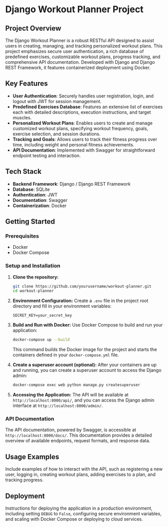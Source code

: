 # Django Workout Planner Project

## Project Overview

The Django Workout Planner is a robust RESTful API designed to assist users in creating, managing, and tracking personalized workout plans. This project emphasizes secure user authentication, a rich database of predefined exercises, customizable workout plans, progress tracking, and comprehensive API documentation. Developed with Django and Django REST Framework, it features containerized deployment using Docker.

## Key Features

- **User Authentication**: Securely handles user registration, login, and logout with JWT for session management.
- **Predefined Exercises Database**: Features an extensive list of exercises each with detailed descriptions, execution instructions, and target muscles.
- **Personalized Workout Plans**: Enables users to create and manage customized workout plans, specifying workout frequency, goals, exercise selection, and session durations.
- **Tracking and Goals**: Allows users to track their fitness progress over time, including weight and personal fitness achievements.
- **API Documentation**: Implemented with Swagger for straightforward endpoint testing and interaction.

## Tech Stack

- **Backend Framework**: Django / Django REST Framework
- **Database**: SQLite
- **Authentication**: JWT
- **Documentation**: Swagger
- **Containerization**: Docker

## Getting Started

### Prerequisites

- Docker
- Docker Compose

### Setup and Installation

1. **Clone the repository:**

   ```bash
   git clone https://github.com/yourusername/workout-planner.git
   cd workout-planner
   ```

2. **Environment Configuration:**
   Create a `.env` file in the project root directory and fill in your environment variables:

   ```env
   SECRET_KEY=your_secret_key
   ```

3. **Build and Run with Docker:**
   Use Docker Compose to build and run your application:

   ```bash
   docker-compose up --build
   ```

   This command builds the Docker image for the project and starts the containers defined in your `docker-compose.yml` file.

4. **Create a superuser account (optional):**
   After your containers are up and running, you can create a superuser account to access the Django admin:

   ```bash
   docker-compose exec web python manage.py createsuperuser
   ```

5. **Accessing the Application:**
   The API will be available at `http://localhost:8000/api/`, and you can access the Django admin interface at `http://localhost:8000/admin/`.

### API Documentation

The API documentation, powered by Swagger, is accessible at `http://localhost:8000/docs/`. This documentation provides a detailed overview of available endpoints, request formats, and response data.

## Usage Examples

Include examples of how to interact with the API, such as registering a new user, logging in, creating workout plans, adding exercises to a plan, and tracking progress.

## Deployment

Instructions for deploying the application in a production environment, including setting `DEBUG` to `False`, configuring secure environment variables, and scaling with Docker Compose or deploying to cloud services.
